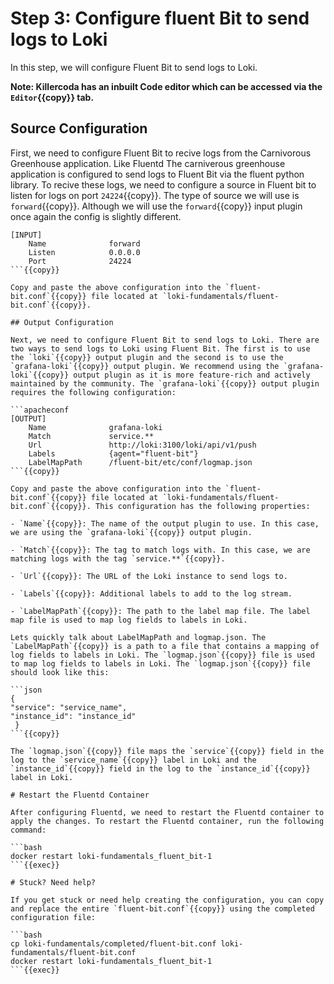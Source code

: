 # Step 3: Configure fluent Bit to send logs to Loki

In this step, we will configure Fluent Bit to send logs to Loki.

**Note: Killercoda has an inbuilt Code editor which can be accessed via the `Editor`{{copy}} tab.**

## Source Configuration

First, we need to configure Fluent Bit to recive logs from the Carnivorous Greenhouse application. Like Fluentd The carniverous greenhouse application is configured to send logs to Fluent Bit via the fluent python library. To recive these logs, we need to configure a source in Fluent bit to listen for logs on port `24224`{{copy}}. The type of source we will use is `forward`{{copy}}. Although we will use the `forward`{{copy}} input plugin once again the config is slightly different.

```apacheconf
[INPUT]
    Name              forward
    Listen            0.0.0.0
    Port              24224
```{{copy}}

Copy and paste the above configuration into the `fluent-bit.conf`{{copy}} file located at `loki-fundamentals/fluent-bit.conf`{{copy}}.

## Output Configuration

Next, we need to configure Fluent Bit to send logs to Loki. There are two ways to send logs to Loki using Fluent Bit. The first is to use the `loki`{{copy}} output plugin and the second is to use the `grafana-loki`{{copy}} output plugin. We recommend using the `grafana-loki`{{copy}} output plugin as it is more feature-rich and actively maintained by the community. The `grafana-loki`{{copy}} output plugin requires the following configuration:

```apacheconf
[OUTPUT]
    Name              grafana-loki
    Match             service.**
    Url               http://loki:3100/loki/api/v1/push
    Labels            {agent="fluent-bit"}
    LabelMapPath      /fluent-bit/etc/conf/logmap.json
```{{copy}}

Copy and paste the above configuration into the `fluent-bit.conf`{{copy}} file located at `loki-fundamentals/fluent-bit.conf`{{copy}}. This configuration has the following properties:

- `Name`{{copy}}: The name of the output plugin to use. In this case, we are using the `grafana-loki`{{copy}} output plugin.

- `Match`{{copy}}: The tag to match logs with. In this case, we are matching logs with the tag `service.**`{{copy}}.

- `Url`{{copy}}: The URL of the Loki instance to send logs to.

- `Labels`{{copy}}: Additional labels to add to the log stream.

- `LabelMapPath`{{copy}}: The path to the label map file. The label map file is used to map log fields to labels in Loki.

Lets quickly talk about LabelMapPath and logmap.json. The `LabelMapPath`{{copy}} is a path to a file that contains a mapping of log fields to labels in Loki. The `logmap.json`{{copy}} file is used to map log fields to labels in Loki. The `logmap.json`{{copy}} file should look like this:

```json
{
"service": "service_name",
"instance_id": "instance_id"
 }
```{{copy}}

The `logmap.json`{{copy}} file maps the `service`{{copy}} field in the log to the `service_name`{{copy}} label in Loki and the `instance_id`{{copy}} field in the log to the `instance_id`{{copy}} label in Loki.

# Restart the Fluentd Container

After configuring Fluentd, we need to restart the Fluentd container to apply the changes. To restart the Fluentd container, run the following command:

```bash
docker restart loki-fundamentals_fluent_bit-1
```{{exec}}

# Stuck? Need help?

If you get stuck or need help creating the configuration, you can copy and replace the entire `fluent-bit.conf`{{copy}} using the completed configuration file:

```bash
cp loki-fundamentals/completed/fluent-bit.conf loki-fundamentals/fluent-bit.conf
docker restart loki-fundamentals_fluent_bit-1
```{{exec}}

